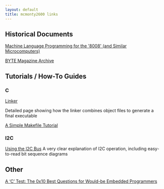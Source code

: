 ```yaml
---
layout: default
title: mcmonty2600 links
---
```



## Historical Documents

[Machine Language Programming for the '8008' (and Similar Microcomputers)](http://www.scelbi.com/files/docs/books/Machine%20Language%20Programming%20For%20The%208008.pdf)

[BYTE Magazine Archive](https://archive.org/details/byte-magazine)

## Tutorials / How-To Guides

### C

[Linker](http://www.bravegnu.org/gnu-eprog/linker.html)

Detailed page showing how the linker combines object files to generate a final executable

[A Simple Makefile Tutorial](http://www.cs.colby.edu/maxwell/courses/tutorials/maketutor/)

### I2C

[Using the I2C Bus](http://www.robot-electronics.co.uk/i2c-tutorial)
A very clear explanation of I2C operation, including easy-to-read bit sequence diagrams


## Other

[A ‘C’ Test: The 0x10 Best Questions for Would-be Embedded Programmers](http://www.rmbconsulting.us/a-c-test-the-0x10-best-questions-for-would-be-embedded-programmers#_ftn1)
